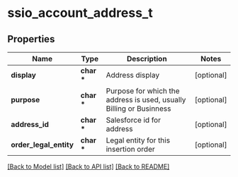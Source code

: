 # ssio_account_address_t

## Properties
Name | Type | Description | Notes
------------ | ------------- | ------------- | -------------
**display** | **char \*** | Address display | [optional] 
**purpose** | **char \*** | Purpose for which the address is used, usually Billing or Businness | [optional] 
**address_id** | **char \*** | Salesforce id for address | [optional] 
**order_legal_entity** | **char \*** | Legal entity for this insertion order | [optional] 

[[Back to Model list]](../README.md#documentation-for-models) [[Back to API list]](../README.md#documentation-for-api-endpoints) [[Back to README]](../README.md)


